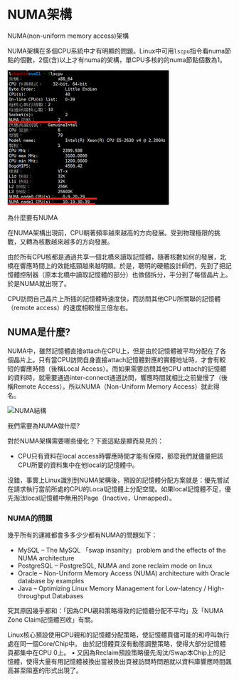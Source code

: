 # NUMA架構

NUMA(non-uniform memory access)架構


NUMA架構在多個CPU系統中才有明顯的問題。Linux中可用`lscpu`指令看numa節點的個數，2個(含)以上才有numa的架構，單CPU多核的的numa節點個數為1。

![雙CPU電腦中，lscpu的結果](../.gitbook/assets/numa.png)

為什麼要有NUMA


在NUMA架構出現前，CPU朝著頻率越來越高的方向發展。受到物理極限的挑戰，又轉為核數越來越多的方向發展。

由於所有CPU核都是通過共享一個北橋來讀取記憶體，隨著核數如何的發展，北橋在響應時間上的效能瓶頸越來越明顯。於是，聰明的硬體設計師們，先到了把記憶體控制器（原本北橋中讀取記憶體的部分）也做個拆分，平分到了每個晶片上。於是NUMA就出現了。

CPU訪問自己晶片上所插的記憶體時速度快，而訪問其他CPU所關聯的記憶體（remote access）的速度相較慢三倍左右。

## NUMA是什麼?

NUMA中，雖然記憶體直接attach在CPU上，但是由於記憶體被平均分配在了各個晶片上。只有當CPU訪問自身直接attach記憶體對應的實體地址時，才會有較短的響應時間（後稱Local Access）。而如果需要訪問其他CPU attach的記憶體的資料時，就需要通過inter-connect通道訪問，響應時間就相比之前變慢了（後稱Remote Access）。所以NUMA（Non-Uniform Memory Access）就此得名。

![NUMA結構](../.gitbook/assets/numa\_local\_and\_remote\_access.png)

我們需要為NUMA做什麼?


對於NUMA架構需要哪些優化？下面這點是顯而易見的：

* CPU只有資料在local access時響應時間才能有保障，那麼我們就儘量把該CPU所要的資料集中在他local的記憶體中。

沒錯，事實上Linux識別到NUMA架構後，預設的記憶體分配方案就是：優先嘗試在請求執行當前所處的CPU的Local記憶體上分配空間。如果local記憶體不足，優先淘汰local記憶體中無用的Page（Inactive，Unmapped）。&#x20;

### NUMA的問題

幾乎所有的運維都會多多少少都有NUMA的問題如下：

* MySQL – The MySQL 「swap insanity」 problem and the effects of the NUMA architecture
* PostgreSQL – PostgreSQL, NUMA and zone reclaim mode on linux
* Oracle – Non-Uniform Memory Access (NUMA) architecture with Oracle database by examples
* Java – Optimizing Linux Memory Management for Low-latency / High-throughput Databases

究其原因幾乎都和：「因為CPU親和策略導致的記憶體分配不平均」及「NUMA Zone Claim記憶體回收」有關。

Linux核心預設使用CPU親和的記憶體分配策略，使記憶體頁儘可能的和呼叫執行處在同一個Core/Chip中。	 由於記憶體頁沒有動態調整策略，使得大部分記憶體頁都集中在CPU 0上。	• 又因為Reclaim預設策略優先淘汰/Swap本Chip上的記憶體，使得大量有用記憶體被換出當被換出頁被訪問時問題就以資料庫響應時間飆高甚至阻塞的形式出現了。
